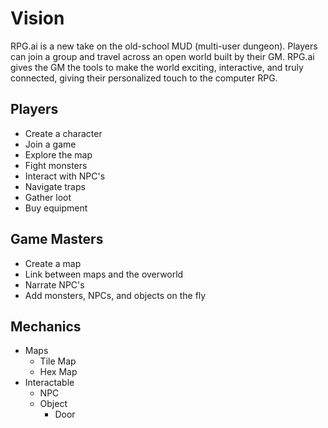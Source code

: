 # Vision
RPG.ai is a new take on the old-school MUD (multi-user dungeon). Players can join a group and travel
across an open world built by their GM. RPG.ai gives the GM the tools to make the world exciting,
interactive, and truly connected, giving their personalized touch to the computer RPG.

## Players
* Create a character
* Join a game
* Explore the map
* Fight monsters
* Interact with NPC's
* Navigate traps
* Gather loot
* Buy equipment

## Game Masters
* Create a map
* Link between maps and the overworld
* Narrate NPC's
* Add monsters, NPCs, and objects on the fly

## Mechanics
* Maps
  * Tile Map
  * Hex Map
* Interactable
  * NPC
  * Object
    * Door
